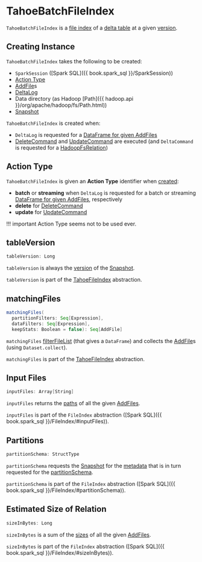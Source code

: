 # TahoeBatchFileIndex

`TahoeBatchFileIndex` is a [file index](TahoeFileIndex.md) of a [delta table](#deltaLog) at a given [version](#snapshot).

## Creating Instance

`TahoeBatchFileIndex` takes the following to be created:

* <span id="spark"> `SparkSession` ([Spark SQL]({{ book.spark_sql }}/SparkSession))
* [Action Type](#actionType)
* <span id="addFiles"> [AddFile](AddFile.md)s
* <span id="deltaLog"> [DeltaLog](DeltaLog.md)
* <span id="path"> Data directory (as Hadoop [Path]({{ hadoop.api }}/org/apache/hadoop/fs/Path.html))
* <span id="snapshot"> [Snapshot](Snapshot.md)

`TahoeBatchFileIndex` is created when:

* `DeltaLog` is requested for a [DataFrame for given AddFiles](DeltaLog.md#createDataFrame)
* [DeleteCommand](commands/delete/DeleteCommand.md) and [UpdateCommand](commands/update/UpdateCommand.md) are executed (and `DeltaCommand` is requested for a [HadoopFsRelation](commands/DeltaCommand.md#buildBaseRelation))

## <span id="actionType"> Action Type

`TahoeBatchFileIndex` is given an **Action Type** identifier when [created](#creating-instance):

* **batch** or **streaming** when `DeltaLog` is requested for a batch or streaming [DataFrame for given AddFiles](DeltaLog.md#createDataFrame), respectively
* **delete** for [DeleteCommand](commands/delete/DeleteCommand.md)
* **update** for [UpdateCommand](commands/update/UpdateCommand.md)

!!! important
    Action Type seems not to be used ever.

## <span id="tableVersion"> tableVersion

```scala
tableVersion: Long
```

`tableVersion` is always the [version](Snapshot.md#version) of the [Snapshot](#snapshot).

`tableVersion` is part of the [TahoeFileIndex](TahoeFileIndex.md#tableVersion) abstraction.

## <span id="matchingFiles"> matchingFiles

```scala
matchingFiles(
  partitionFilters: Seq[Expression],
  dataFilters: Seq[Expression],
  keepStats: Boolean = false): Seq[AddFile]
```

`matchingFiles` [filterFileList](DeltaLog.md#filterFileList) (that gives a `DataFrame`) and collects the [AddFile](AddFile.md)s (using `Dataset.collect`).

`matchingFiles` is part of the [TahoeFileIndex](TahoeFileIndex.md#matchingFiles) abstraction.

## <span id="inputFiles"> Input Files

```scala
inputFiles: Array[String]
```

`inputFiles` returns the [paths](AddFile.md#path) of all the given [AddFiles](#addFiles).

`inputFiles` is part of the `FileIndex` abstraction ([Spark SQL]({{ book.spark_sql }}/FileIndex/#inputFiles)).

## <span id="partitionSchema"> Partitions

```scala
partitionSchema: StructType
```

`partitionSchema` requests the [Snapshot](#snapshot) for the [metadata](Snapshot.md#metadata) that is in turn requested for the [partitionSchema](Metadata.md#partitionSchema).

`partitionSchema` is part of the `FileIndex` abstraction ([Spark SQL]({{ book.spark_sql }}/FileIndex/#partitionSchema)).

## <span id="sizeInBytes"> Estimated Size of Relation

```scala
sizeInBytes: Long
```

`sizeInBytes` is a sum of the [sizes](AddFile.md#size) of all the given [AddFiles](#addFiles).

`sizeInBytes` is part of the `FileIndex` abstraction ([Spark SQL]({{ book.spark_sql }}/FileIndex/#sizeInBytes)).
